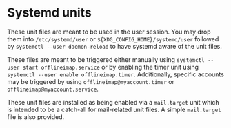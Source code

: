 Systemd units
=============

These unit files are meant to be used in the user session. You may drop them
into `/etc/systemd/user` or `${XDG_CONFIG_HOME}/systemd/user` followed by
`systemctl --user daemon-reload` to have systemd aware of the unit files.

These files are meant to be triggered either manually using `systemctl --user
start offlineimap.service` or by enabling the timer unit using `systemctl
--user enable offlineimap.timer`. Additionally, specific accounts may be
triggered by using `offlineimap@myaccount.timer` or
`offlineimap@myaccount.service`.

These unit files are installed as being enabled via a `mail.target` unit which
is intended to be a catch-all for mail-related unit files. A simple
`mail.target` file is also provided.
